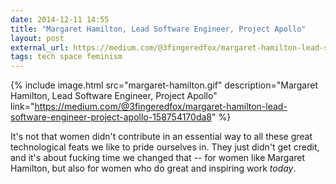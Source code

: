 ```yaml
---
date: 2014-12-11 14:55
title: "Margaret Hamilton, Lead Software Engineer, Project Apollo"
layout: post
external_url: https://medium.com/@3fingeredfox/margaret-hamilton-lead-software-engineer-project-apollo-158754170da8
tags: tech space feminism
---
```


{% include image.html src="margaret-hamilton.gif" description="Margaret Hamilton, Lead Software Engineer, Project Apollo" link="https://medium.com/@3fingeredfox/margaret-hamilton-lead-software-engineer-project-apollo-158754170da8" %}

It's not that women didn't contribute in an essential way to all these great technological feats we like to pride ourselves in. They just didn't get credit, and it's about fucking time we changed that -- for women like Margaret Hamilton, but also for women who do great and inspiring work *today*.
